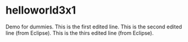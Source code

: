 # helloworld3x1
Demo for dummies.
This is the first edited line.
This is the second edited line (from Eclipse).
This is the thirs edited line (from Eclipse).

